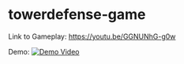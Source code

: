 # towerdefense-game

Link to Gameplay: https://youtu.be/GGNUNhG-g0w

Demo:
[![Demo Video](https://img.youtube.com/vi/GGNUNhG-g0w/0.jpg)](https://www.youtube.com/watch?v=GGNUNhG-g0w)
